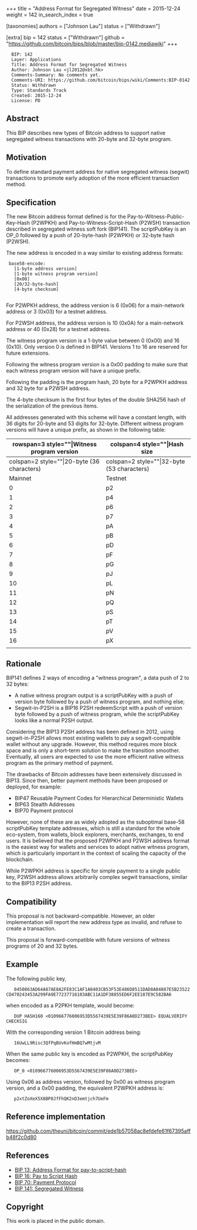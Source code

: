 +++
title = "Address Format for Segregated Witness"
date = 2015-12-24
weight = 142
in_search_index = true

[taxonomies]
authors = ["Johnson Lau"]
status = ["Withdrawn"]

[extra]
bip = 142
status = ["Withdrawn"]
github = "https://github.com/bitcoin/bips/blob/master/bip-0142.mediawiki"
+++

      BIP: 142
      Layer: Applications
      Title: Address Format for Segregated Witness
      Author: Johnson Lau <jl2012@xbt.hk>
      Comments-Summary: No comments yet.
      Comments-URI: https://github.com/bitcoin/bips/wiki/Comments:BIP-0142
      Status: Withdrawn
      Type: Standards Track
      Created: 2015-12-24
      License: PD

## Abstract

This BIP describes new types of Bitcoin address to support native
segregated witness transactions with 20-byte and 32-byte program.

## Motivation

To define standard payment address for native segregated witness
(segwit) transactions to promote early adoption of the more efficient
transaction method.

## Specification

The new Bitcoin address format defined is for the
Pay-to-Witness-Public-Key-Hash (P2WPKH) and Pay-to-Witness-Script-Hash
(P2WSH) transaction described in segregated witness soft fork (BIP141).
The scriptPubKey is an OP_0 followed by a push of 20-byte-hash (P2WPKH)
or 32-byte hash (P2WSH).

The new address is encoded in a way similar to existing address formats:

` base58-encode:`  
`   [1-byte address version]`  
`   [1-byte witness program version]`  
`   [0x00]`  
`   [20/32-byte-hash]`  
`   [4-byte checksum]`  
` `

For P2WPKH address, the address version is 6 (0x06) for a main-network
address or 3 (0x03) for a testnet address.

For P2WSH address, the address version is 10 (0x0A) for a main-network
address or 40 (0x28) for a testnet address.

The witness program version is a 1-byte value between 0 (0x00) and 16
(0x10). Only version 0 is defined in BIP141. Versions 1 to 16 are
reserved for future extensions.

Following the witness program version is a 0x00 padding to make sure
that each witness program version will have a unique prefix.

Following the padding is the program hash, 20 byte for a P2WPKH address
and 32 byte for a P2WSH address.

The 4-byte checksum is the first four bytes of the double SHA256 hash of
the serialization of the previous items.

All addresses generated with this scheme will have a constant length,
with 36 digits for 20-byte and 53 digits for 32-byte. Different witness
program versions will have a unique prefix, as shown in the following
table:

| rowspan=3 style=""\|Witness program version | colspan=4 style=""\|Hash size               |
|---------------------------------------------|---------------------------------------------|
| colspan=2 style=""\|20-byte (36 characters) | colspan=2 style=""\|32-byte (53 characters) |
| Mainnet                                     | Testnet                                     |
| 0                                           | p2                                          |
| 1                                           | p4                                          |
| 2                                           | p6                                          |
| 3                                           | p7                                          |
| 4                                           | pA                                          |
| 5                                           | pB                                          |
| 6                                           | pD                                          |
| 7                                           | pF                                          |
| 8                                           | pG                                          |
| 9                                           | pJ                                          |
| 10                                          | pL                                          |
| 11                                          | pN                                          |
| 12                                          | pQ                                          |
| 13                                          | pS                                          |
| 14                                          | pT                                          |
| 15                                          | pV                                          |
| 16                                          | pX                                          |
|                                             |                                             |

## Rationale

BIP141 defines 2 ways of encoding a "witness program", a data push of 2
to 32 bytes:

- A native witness program output is a scriptPubKey with a push of
  version byte followed by a push of witness program, and nothing else;
- Segwit-in-P2SH is a BIP16 P2SH redeemScript with a push of version
  byte followed by a push of witness program, while the scriptPubKey
  looks like a normal P2SH output.

Considering the BIP13 P2SH address has been defined in 2012, using
segwit-in-P2SH allows most existing wallets to pay a segwit-compatible
wallet without any upgrade. However, this method requires more block
space and is only a short-term solution to make the transition smoother.
Eventually, all users are expected to use the more efficient native
witness program as the primary method of payment.

The drawbacks of Bitcoin addresses have been extensively discussed in
BIP13. Since then, better payment methods have been proposed or
deployed, for example:

- BIP47 Reusable Payment Codes for Hierarchical Deterministic Wallets
- BIP63 Stealth Addresses
- BIP70 Payment protocol

However, none of these are as widely adopted as the suboptimal base-58
scriptPubKey template addresses, which is still a standard for the whole
eco-system, from wallets, block explorers, merchants, exchanges, to end
users. It is believed that the proposed P2WPKH and P2WSH address format
is the easiest way for wallets and services to adopt native witness
program, which is particularly important in the context of scaling the
capacity of the blockchain.

While P2WPKH address is specific for simple payment to a single public
key, P2WSH address allows arbitrarily complex segwit transactions,
similar to the BIP13 P2SH address.

## Compatibility

This proposal is not backward-compatible. However, an older
implementation will report the new address type as invalid, and refuse
to create a transaction.

This proposal is forward-compatible with future versions of witness
programs of 20 and 32 bytes.

## Example

The following public key,

`   0450863AD64A87AE8A2FE83C1AF1A8403CB53F53E486D8511DAD8A04887E5B23522CD470243453A299FA9E77237716103ABC11A1DF38855ED6F2EE187E9C582BA6`  

when encoded as a P2PKH template, would become:

`   DUP HASH160 <010966776006953D5567439E5E39F86A0D273BEE> EQUALVERIFY CHECKSIG`

With the corresponding version 1 Bitcoin address being:

`   16UwLL9Risc3QfPqBUvKofHmBQ7wMtjvM`  

When the same public key is encoded as P2WPKH, the scriptPubKey becomes:

`   OP_0 <010966776006953D5567439E5E39F86A0D273BEE>`

Using 0x06 as address version, followed by 0x00 as witness program
version, and a 0x00 padding, the equivalent P2WPKH address is:

`   p2xtZoXeX5X8BP8JfFhQK2nD3emtjch7UeFm`  

## Reference implementation

<https://github.com/theuni/bitcoin/commit/ede1b57058ac8efdefe61f67395affb48f2c0d80>

## References

- [BIP 13: Address Format for
  pay-to-script-hash](/13)
- [BIP 16: Pay to Script Hash](/16)
- [BIP 70: Payment Protocol](/70)
- [BIP 141: Segregated Witness](/141)

## Copyright

This work is placed in the public domain.
